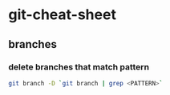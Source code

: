 # git-cheat-sheet

## branches

### delete branches that match pattern

```bash
git branch -D `git branch | grep <PATTERN>`
```
